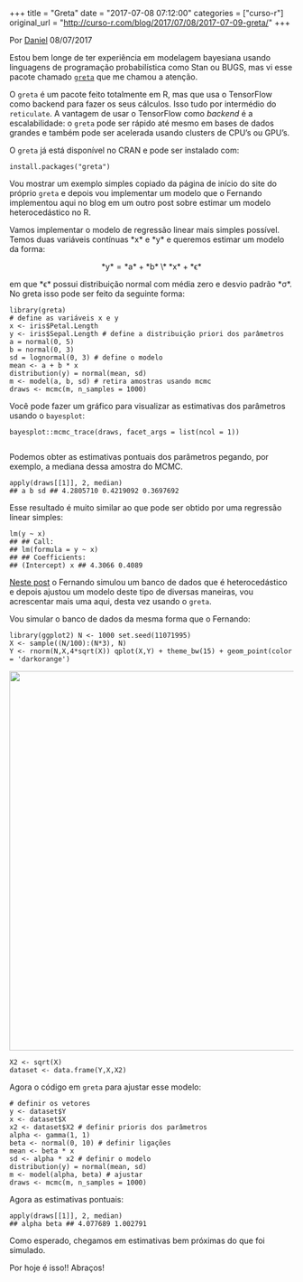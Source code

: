 +++
title = "Greta"
date = "2017-07-08 07:12:00"
categories = ["curso-r"]
original_url = "http://curso-r.com/blog/2017/07/08/2017-07-09-greta/"
+++

<p class="text-muted text-uppercase mb-small text-right">
Por <a href="http://curso-r.com/author/daniel">Daniel</a> 08/07/2017
</p>
<p>
Estou bem longe de ter experiência em modelagem bayesiana usando
linguagens de programação probabilística como Stan ou BUGS, mas vi esse
pacote chamado
<a href="https://goldingn.github.io/greta/get_started.html"><code>greta</code></a>
que me chamou a atenção.
</p>
<p>
O <code>greta</code> é um pacote feito totalmente em R, mas que usa o
TensorFlow como backend para fazer os seus cálculos. Isso tudo por
intermédio do <code>reticulate</code>. A vantagem de usar o TensorFlow
como <em>backend</em> é a escalabilidade: o <code>greta</code> pode ser
rápido até mesmo em bases de dados grandes e também pode ser acelerada
usando clusters de CPU’s ou GPU’s.
</p>
<p>
O <code>greta</code> já está disponível no CRAN e pode ser instalado
com:
</p>
<pre class="r"><code>install.packages(&quot;greta&quot;)</code></pre>
<p>
Vou mostrar um exemplo simples copiado da página de início do site do
próprio <code>greta</code> e depois vou implementar um modelo que o
Fernando implementou aqui no blog em um outro post sobre estimar um
modelo heterocedástico no R.
</p>
<p>
Vamos implementar o modelo de regressão linear mais simples possível.
Temos duas variáveis contínuas <span class="math inline">*x*</span> e
<span class="math inline">*y*</span> e queremos estimar um modelo da
forma:
</p>
<p>
<span class="math display">
*y* = *a* + *b* \* *x* + *ϵ*
</span>
</p>
<p>
em que <span class="math inline">*ϵ*</span> possui distribuição normal
com média zero e desvio padrão <span class="math inline">*σ*</span>. No
greta isso pode ser feito da seguinte forma:
</p>
<pre class="r"><code>library(greta)
# define as vari&#xE1;veis x e y
x &lt;- iris$Petal.Length
y &lt;- iris$Sepal.Length # define a distribui&#xE7;&#xE3;o priori dos par&#xE2;metros
a = normal(0, 5)
b = normal(0, 3)
sd = lognormal(0, 3) # define o modelo
mean &lt;- a + b * x
distribution(y) = normal(mean, sd)
m &lt;- model(a, b, sd) # retira amostras usando mcmc
draws &lt;- mcmc(m, n_samples = 1000)</code></pre>
<p>
Você pode fazer um gráfico para visualizar as estimativas dos parâmetros
usando o <code>bayesplot</code>:
</p>
<pre class="r"><code>bayesplot::mcmc_trace(draws, facet_args = list(ncol = 1))</code></pre>
<img src="http://curso-r.com/img/greta/Rplot.png" alt="">

<p>
Podemos obter as estimativas pontuais dos parâmetros pegando, por
exemplo, a mediana dessa amostra do MCMC.
</p>
<pre class="r"><code>apply(draws[[1]], 2, median)
## a b sd ## 4.2805710 0.4219092 0.3697692</code></pre>
<p>
Esse resultado é muito similar ao que pode ser obtido por uma regressão
linear simples:
</p>
<pre class="r"><code>lm(y ~ x)
## ## Call:
## lm(formula = y ~ x)
## ## Coefficients:
## (Intercept) x ## 4.3066 0.4089</code></pre>

<p>
<a href="http://curso-r.com/blog/2017/03/09/2017-02-21-regressao-heterocedastica/">Neste
post</a> o Fernando simulou um banco de dados que é heterocedástico e
depois ajustou um modelo deste tipo de diversas maneiras, vou
acrescentar mais uma aqui, desta vez usando o <code>greta</code>.
</p>
<p>
Vou simular o banco de dados da mesma forma que o Fernando:
</p>
<pre class="r"><code>library(ggplot2) N &lt;- 1000 set.seed(11071995)
X &lt;- sample((N/100):(N*3), N)
Y &lt;- rnorm(N,X,4*sqrt(X)) qplot(X,Y) + theme_bw(15) + geom_point(color = &apos;darkorange&apos;) </code></pre>
<p>
<img src="http://curso-r.com/blog/2017-07-09-greta_files/figure-html/unnamed-chunk-6-1.png" width="672">
</p>
<pre class="r"><code>X2 &lt;- sqrt(X)
dataset &lt;- data.frame(Y,X,X2)</code></pre>
<p>
Agora o código em <code>greta</code> para ajustar esse modelo:
</p>
<pre class="r"><code># definir os vetores
y &lt;- dataset$Y
x &lt;- dataset$X
x2 &lt;- dataset$X2 # definir prioris dos par&#xE2;metros
alpha &lt;- gamma(1, 1)
beta &lt;- normal(0, 10) # definir liga&#xE7;&#xF5;es
mean &lt;- beta * x
sd &lt;- alpha * x2 # definir o modelo
distribution(y) = normal(mean, sd)
m &lt;- model(alpha, beta) # ajustar
draws &lt;- mcmc(m, n_samples = 1000)</code></pre>
<p>
Agora as estimativas pontuais:
</p>
<pre class="r"><code>apply(draws[[1]], 2, median)
## alpha beta ## 4.077689 1.002791</code></pre>
<p>
Como esperado, chegamos em estimativas bem próximas do que foi simulado.
</p>
<p>
Por hoje é isso!! Abraços!
</p>

